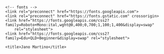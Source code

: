 <!DOCTYPE html>
<html lang="en">

<head>
    <meta charset="UTF-8">
    <meta http-equiv="X-UA-Compatible" content="IE=edge">
    <meta name="viewport" content="width=device-width, initial-scale=1.0">
    <link rel="stylesheet" href="/assets/Css/formulario.css">
    <link rel="stylesheet" href="/assets/Css/styles.css">
    <link rel="stylesheet" href="/assets/Css/menubtn.css">
    <link rel="icon" href="/assets/favicon.png">
    <link href="https://unpkg.com/aos@2.3.1/dist/aos.css" rel="stylesheet">

    <!-- fonts -->
    <link rel="preconnect" href="https://fonts.googleapis.com">
    <link rel="preconnect" href="https://fonts.gstatic.com" crossorigin>
    <link href="https://fonts.googleapis.com/css2?family=Roboto+Mono:ital,wght@0,400;0,700;1,100;1,400&display=swap"
        rel="stylesheet">
    <link href="https://fonts.googleapis.com/css2?family=Edu+QLD+Beginner&display=swap" rel="stylesheet">

    <title>Jano Martino</title>
</head>

<body>
    <div id="root"></div>
    <script src="/js/index.js" type="module"></script>
    <script src="https://unpkg.com/aos@2.3.1/dist/aos.js"></script>
    <script src="/Js/Helpers/aos.js"></script>
</body>

</html>

